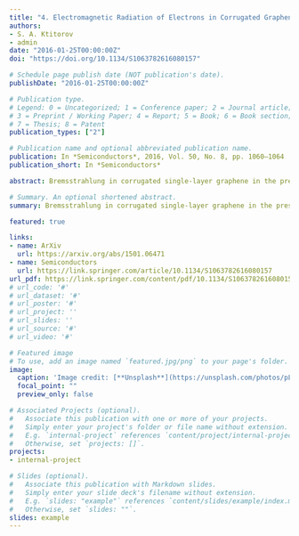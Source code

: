 ```yaml
---
title: "4. Electromagnetic Radiation of Electrons in Corrugated Graphene"
authors:
- S. A. Ktitorov
- admin
date: "2016-01-25T00:00:00Z"
doi: "https://doi.org/10.1134/S1063782616080157"

# Schedule page publish date (NOT publication's date).
publishDate: "2016-01-25T00:00:00Z"

# Publication type.
# Legend: 0 = Uncategorized; 1 = Conference paper; 2 = Journal article;
# 3 = Preprint / Working Paper; 4 = Report; 5 = Book; 6 = Book section;
# 7 = Thesis; 8 = Patent
publication_types: ["2"]

# Publication name and optional abbreviated publication name.
publication: In *Semiconductors*, 2016, Vol. 50, No. 8, pp. 1060–1064
publication_short: In *Semiconductors*

abstract: Bremsstrahlung in corrugated single-layer graphene in the presence of a ballistic transport current is analyzed. Radiation of a similar nature is observed in undulators and wigglers. Regular and chaotic corrugations (ripples) are considered. It is shown that the quadratic relation between the Monge membrane function and the synthetic calibration field leads to the appearance of a central peak in the radiation spectral density. Possible formation mechanisms of single-layer graphene corrugation are proposed. In one case, the corrugation is considered as an incommensurate superstructure in a two-dimensional crystal, resulting from instability developing in the optical phonon subsystem with the formation of a periodic soliton train. Corrugation results from the interaction of subsystems. Another possible mechanism consists in instability of the membrane flat state due to strong fluctuations characteristic of two-dimensional systems.

# Summary. An optional shortened abstract.
summary: Bremsstrahlung in corrugated single-layer graphene in the presence of a ballistic transport current is analyzed.

featured: true

links:
- name: ArXiv
  url: https://arxiv.org/abs/1501.06471
- name: Semiconductors
  url: https://link.springer.com/article/10.1134/S1063782616080157
url_pdf: https://link.springer.com/content/pdf/10.1134/S1063782616080157.pdf
# url_code: '#'
# url_dataset: '#'
# url_poster: '#'
# url_project: ''
# url_slides: ''
# url_source: '#'
# url_video: '#'

# Featured image
# To use, add an image named `featured.jpg/png` to your page's folder. 
image:
  caption: 'Image credit: [**Unsplash**](https://unsplash.com/photos/pLCdAaMFLTE)'
  focal_point: ""
  preview_only: false

# Associated Projects (optional).
#   Associate this publication with one or more of your projects.
#   Simply enter your project's folder or file name without extension.
#   E.g. `internal-project` references `content/project/internal-project/index.md`.
#   Otherwise, set `projects: []`.
projects:
- internal-project

# Slides (optional).
#   Associate this publication with Markdown slides.
#   Simply enter your slide deck's filename without extension.
#   E.g. `slides: "example"` references `content/slides/example/index.md`.
#   Otherwise, set `slides: ""`.
slides: example
---
```

